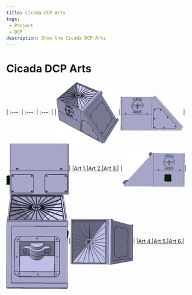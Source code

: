 ```yaml
---
title: Cicada DCP Arts
tags: 
 - Project
 - DCP
description: Show the Cicada DCP Arts
---
```


# Cicada DCP Arts

| :---: | :---: | :---: |
|<img src="../../assets/img/arts/a1.png" align="center" height="auto" width="33%" style="max-height:250px">|<img src="../../assets/img/arts/a2.png" align="center" height="auto" width="33%" style="max-height:250px">|<img src="../../assets/img/arts/a3.png" align="center" height="auto" width="33%" style="max-height:250px">|
|<a href="../../assets/img/arts/a1.png" target="_blank">Art 1.</a>|<a href="../../assets/img/arts/a2.png" target="_blank">Art 2.</a>|<a href="../../assets/img/arts/a3.png" target="_blank">Art 3.</a>|
|<img src="../../assets/img/arts/a4.png" align="center" height="auto" width="33%" style="max-height:250px">|<img src="../../assets/img/arts/a5.png" align="center" height="auto" width="33%" style="max-height:250px">|<img src="../../assets/img/arts/a6.png" align="center" height="auto" width="33%" style="max-height:250px">|
|<a href="../../assets/img/arts/a4.png" target="_blank">Art 4.</a>|<a href="../../assets/img/arts/a5.png" target="_blank">Art 5.</a>|<a href="../../assets/img/arts/a6.png" target="_blank">Art 6.</a>|

